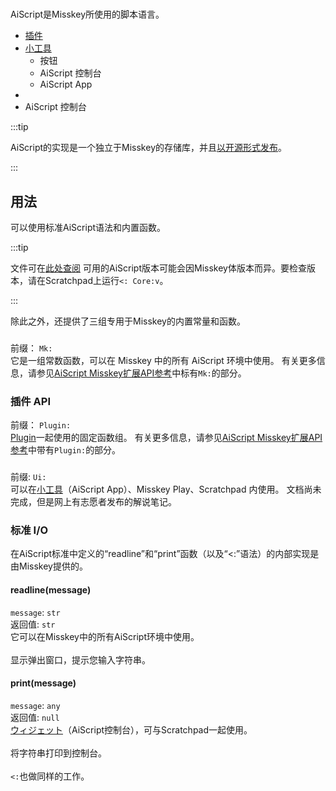 #

AiScript是Misskey所使用的脚本语言。

- [插件](./plugin/create-plugin/)
- [小工具](/docs/for-users/features/widgets/)
  - 按钮
  - AiScript 控制台
  - AiScript App
-
- AiScript 控制台

:::tip

AiScript的实现是一个独立于Misskey的存储库，并且[以开源形式发布](https://github.com/aiscript-dev/aiscript)。

:::

## 用法

可以使用标准AiScript语法和内置函数。

:::tip

文件可在[此处查阅](https://github.com/aiscript-dev/aiscript/tree/master/docs)
可用的AiScript版本可能会因Misskey体版本而异。要检查版本，请在Scratchpad上运行`<: Core:v`。

:::

除此之外，还提供了三组专用于Misskey的内置常量和函数。

###

前缀： `Mk:`\
它是一组常数函数，可以在 Misskey 中的所有 AiScript 环境中使用。
有关更多信息，请参见[AiScript Misskey扩展API参考](./plugin/plugin-api-reference/)中标有`Mk:`的部分。

### 插件 API

前缀： `Plugin:`\
[Plugin](./plugin/)一起使用的固定函数组。
有关更多信息，请参见[AiScript Misskey扩展API参考](./plugin/plugin-api-reference/)中带有`Plugin:`的部分。

###

前缀: `Ui:`\
可以在[小工具](/docs/for-users/features/widgets/)（AiScript App）、Misskey Play、Scratchpad 内使用。
文档尚未完成，但是网上有志愿者发布的解说笔记。

### 标准 I/O

在AiScript标准中定义的“readline”和“print”函数（以及“<:”语法）的内部实现是由Misskey提供的。

#### readline(message)

`message`: `str`\
返回值: `str`\
它可以在Misskey中的所有AiScript环境中使用。\
\
显示弹出窗口，提示您输入字符串。

#### print(message)

`message`: `any`\
返回值: `null`\
[ウィジェット](/docs/for-users/features/widgets/)（AiScript控制台），可与Scratchpad一起使用。\
\
将字符串打印到控制台。\
\
`<:`也做同样的工作。
